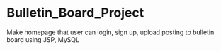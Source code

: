 # Bulletin_Board_Project
Make homepage that user can login, sign up, upload posting to bulletin board using JSP, MySQL
